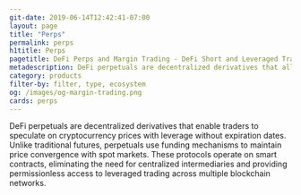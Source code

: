 ```yaml
---
git-date: 2019-06-14T12:42:41-07:00
layout: page
title: "Perps"
permalink: perps
h1title: Perps
pagetitle: DeFi Perps and Margin Trading - DeFi Short and Leveraged Trading Platforms
metadescription: DeFi perpetuals are decentralized derivatives that allow traders to speculate on asset prices with leverage without expiration dates. Trade crypto perpetuals on decentralized exchanges with no KYC required.
category: products
filter-by: filter, type, ecosystem
og: /images/og-margin-trading.png
cards: perps
---
```


DeFi perpetuals are decentralized derivatives that enable traders to speculate on cryptocurrency prices with leverage without expiration dates. Unlike traditional futures, perpetuals use funding mechanisms to maintain price convergence with spot markets. These protocols operate on smart contracts, eliminating the need for centralized intermediaries and providing permissionless access to leveraged trading across multiple blockchain networks.
